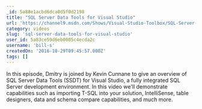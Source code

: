 ```yaml
---
_id: 5a88e1acbd6dca0d5f0d2198
title: "SQL Server Data Tools for Visual Studio"
url: 'https://channel9.msdn.com/Shows/Visual-Studio-Toolbox/SQL-Server-Data-Tools-for-Visual-Studio'
category: videos
slug: 'sql-server-data-tools-for-visual-studio'
user_id: 5a83ce59d6eb0005c4ecda2c
username: 'bill-s'
createdOn: '2016-10-29T09:45:57.000Z'
tags: []
---
```


In this episode, Dmitry is joined by Kevin Cunnane to give an overview of SQL Server Data Tools (SSDT) for Visual Studio, a fully integrated SQL Server development environment. In this video we'll demonstrate capabilities such as importing T-SQL into your solution, IntelliSense, table designers, data and schema compare capabilities, and much more.
